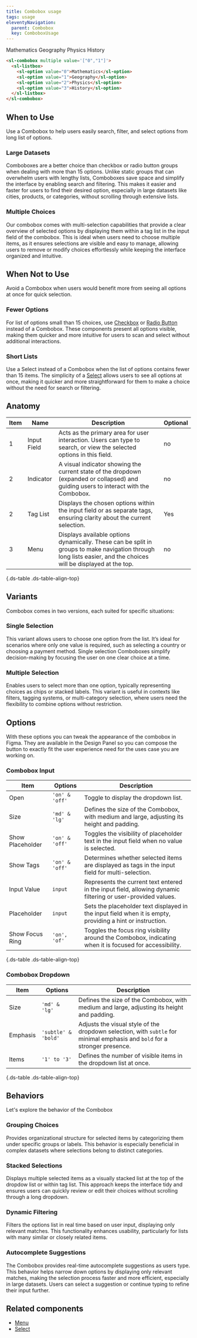 ```yaml
---
title: Combobox usage
tags: usage
eleventyNavigation:
  parent: Combobox
  key: ComboboxUsage
---
```


<section class="no-heading">

<div class="ds-example">

<sl-combobox multiple value='["0","1"]'>
  <sl-listbox>
    <sl-option value="0">Mathematics</sl-option>
    <sl-option value="1">Geography</sl-option>
    <sl-option value="2">Physics</sl-option>
    <sl-option value="3">History</sl-option>
  </sl-listbox>
</sl-combobox>

</div>

<div class="ds-code">

  ```html
  <sl-combobox multiple value='["0","1"]'>
    <sl-listbox>
      <sl-option value="0">Mathematics</sl-option>
      <sl-option value="1">Geography</sl-option>
      <sl-option value="2">Physics</sl-option>
      <sl-option value="3">History</sl-option>
    </sl-listbox>
  </sl-combobox>
  ```

</div>

</section>


<section>

## When to Use
Use a Combobox to help users easily search, filter, and select options from long list of options.

### Large Datasets
Comboboxes are a better choice than checkbox or radio button groups when dealing with more than 15 options. Unlike static groups that can overwhelm users with lengthy lists, Comboboxes save space and simplify the interface by enabling search and filtering. This makes it easier and faster for users to find their desired option, especially in large datasets like cities, products, or categories, without scrolling through extensive lists.

### Multiple Choices
Our combobox comes with multi-selection capabilities that provide a clear overview of selected options by displaying them within a tag list in the input field of the combobox. This is ideal when users need to choose multiple items, as it ensures selections are visible and easy to manage, allowing users to remove or modify choices effortlessly while keeping the interface organized and intuitive.

</section>


<section>

## When Not to Use
Avoid a Combobox when users would benefit more from seeing all options at once for quick selection.

### Fewer Options
For list of options small than 15 choices, use [Checkbox](/categories/components/checkbox/usage) or [Radio Button](/categories/components/radio-group/usage) instead of a Combobox. These components present all options visible, making them quicker and more intuitive for users to scan and select without additional interactions.

### Short Lists
Use a Select instead of a Combobox when the list of options contains fewer than 15 items. The simplicity of a [Select](/categories/components/select/usage) allows users to see all options at once, making it quicker and more straightforward for them to make a choice without the need for search or filtering.

</section>


<section>

## Anatomy

|Item|Name| Description | Optional|
|-|-|-|-|
|1|Input Field |Acts as the primary area for user interaction. Users can type to search, or view the selected options in this field. |no|
|2|Indicator |A visual indicator showing the current state of the dropdown (expanded or collapsed) and guiding users to interact with the Combobox. |no|
|2|Tag List |Displays the chosen options within the input field or as separate tags, ensuring clarity about the current selection. |Yes|
|3|Menu |Displays available options dynamically. These can be split in groups to make navigation through long lists easier, and the choices will be displayed at the top. |no|

{.ds-table .ds-table-align-top}

</section>


<section>

## Variants
Combobox comes in two versions, each suited for specific situations:

### Single Selection
This variant allows users to choose one option from the list. It’s ideal for scenarios where only one value is required, such as selecting a country or choosing a payment method. Single selection Comboboxes simplify decision-making by focusing the user on one clear choice at a time.

### Multiple Selection
Enables users to select more than one option, typically representing choices as chips or stacked labels. This variant is useful in contexts like filters, tagging systems, or multi-category selection, where users need the flexibility to combine options without restriction.

</section>


<section>

## Options
With these options you can tweak the appearance of the combobox in Figma. They are available in the Design Panel so you can compose the button to exactly fit the user experience need for the uses case you are working on.

### Combobox Input
|Item|Options|Description|
|-|-|-|
|Open|`'on' & 'off'` |Toggle to display the dropdown list. |
|Size|`'md' & 'lg'` |Defines the size of the Combobox, with medium and large, adjusting its height and padding. |
|Show Placeholder|`'on' & 'off'` | Toggles the visibility of placeholder text in the input field when no value is selected. |
|Show Tags|`'on' & 'off'` |Determines whether selected items are displayed as tags in the input field for multi-selection. |
|Input Value|`input` |Represents the current text entered in the input field, allowing dynamic filtering or user-provided values. |
|Placeholder|`input` |Sets the placeholder text displayed in the input field when it is empty, providing a hint or instruction. |
|Show Focus Ring|`'on', 'of'` |Toggles the focus ring visibility around the Combobox, indicating when it is focused for accessibility. |

{.ds-table .ds-table-align-top}

### Combobox Dropdown
|Item|Options|Description|
|-|-|-|
|Size|`'md' & 'lg'` |Defines the size of the Combobox, with medium and large, adjusting its height and padding. |
|Emphasis|`'subtle' & 'bold'`|Adjusts the visual style of the dropdown selection, with `subtle` for minimal emphasis and `bold` for a stronger presence. |
|Items|`'1' to '3'` |	Defines the number of visible items in the dropdown list at once. |

{.ds-table .ds-table-align-top}

</section>


<section>

## Behaviors
Let's explore the behavior of the Combobox

### Grouping Choices
Provides organizational structure for selected items by categorizing them under specific groups or labels. This behavior is especially beneficial in complex datasets where selections belong to distinct categories.

### Stacked Selections
Displays multiple selected items as a visually stacked list at the top of the dropdow list or within tag list. This approach keeps the interface tidy and ensures users can quickly review or edit their choices without scrolling through a long dropdown.

### Dynamic Filtering
Filters the options list in real time based on user input, displaying only relevant matches. This functionality enhances usability, particularly for lists with many similar or closely related items.

### Autocomplete Suggestions
The Combobox provides real-time autocomplete suggestions as users type. This behavior helps narrow down options by displaying only relevant matches, making the selection process faster and more efficient, especially in large datasets. Users can select a suggestion or continue typing to refine their input further.

</section>


<section>

## Related components

- [Menu](/categories/components/menu/usage)
- [Select](/categories/components/select/usage)

</section>
